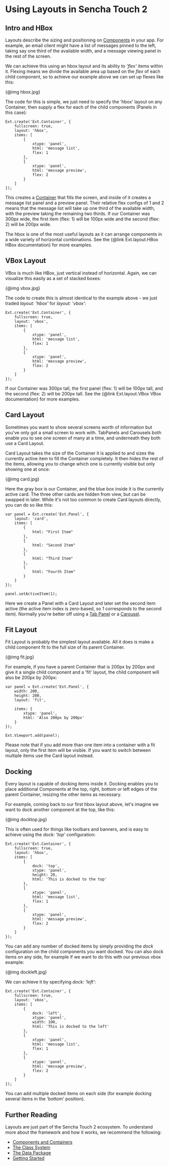 # Using Layouts in Sencha Touch 2

## Intro and HBox

Layouts describe the sizing and positioning on [Components](#!/guide/components) in your app. For example, an email client might have a list of messages pinned to the left, taking say one third of the available width, and a message viewing panel in the rest of the screen.

We can achieve this using an hbox layout and its ability to *'flex'* items within it. Flexing means we divide the available area up based on the *flex* of each child component, so to achieve our example above we can set up flexes like this:

{@img hbox.jpg}

The code for this is simple, we just need to specify the 'hbox' layout on any Container, then supply a flex for each of the child components (Panels in this case):

	Ext.create('Ext.Container', {
		fullscreen: true,
		layout: 'hbox',
		items: [
			{
				xtype: 'panel',
				html: 'message list',
				flex: 1
			},
			{
				xtype: 'panel',
				html: 'message preview',
				flex: 2
			}
		]
	});

This creates a [Container](#!/guide/components) that fills the screen, and inside of it creates a message list panel and a preview panel. Their relative flex configs of 1 and 2 means that the message list will take up one third of the available width, with the preview taking the remaining two thirds. If our Container was 300px wide, the first item (flex: 1) will be 100px wide and the second (flex: 2) will be 200px wide.

The hbox is one of the most useful layouts as it can arrange components in a wide variety of horizontal combinations. See the {@link Ext.layout.HBox HBox documentation} for more examples.

## VBox Layout

VBox is much like HBox, just vertical instead of horizontal. Again, we can visualize this easily as a set of stacked boxes:

{@img vbox.jpg}

The code to create this is almost identical to the example above - we just traded *layout: 'hbox'* for *layout: 'vbox'*:

    Ext.create('Ext.Container', {
		fullscreen: true,
		layout: 'vbox',
		items: [
			{
				xtype: 'panel',
				html: 'message list',
				flex: 1
			},
			{
				xtype: 'panel',
				html: 'message preview',
				flex: 2
			}
		]
	});

If our Container was 300px tall, the first panel (flex: 1) will be 100px tall, and the second (flex: 2) will be 200px tall. See the {@link Ext.layout.VBox VBox documentation} for more examples.

## Card Layout

Sometimes you want to show several screens worth of information but you've only got a small screen to work with. TabPanels and Carousels both enable you to see one screen of many at a time, and underneath they both use a Card Layout.

Card Layout takes the size of the Container it is applied to and sizes the currently active item to fill the Container completely. It then hides the rest of the items, allowing you to change which one is currently visible but only showing one at once:

{@img card.jpg}

Here the gray box is our Container, and the blue box inside it is the currently active card. The three other cards are hidden from view, but can be swapped in later. While it's not too common to create Card layouts directly, you can do so like this:

	var panel = Ext.create('Ext.Panel', {
		layout: 'card',
		items: [
			{
				html: "First Item"
			},
			{
				html: "Second Item"
			},
			{
			    html: "Third Item"
			},
			{
			    html: "Fourth Item"
			}
		]
	});

	panel.setActiveItem(1);

Here we create a Panel with a Card Layout and later set the second item active (the active item index is zero-based, so 1 corresponds to the second item). Normally you're better off using a [Tab Panel](#!/guide/tabs) or a [Carousel](#!/guide/carousel).

## Fit Layout

Fit Layout is probably the simplest layout available. All it does is make a child component fit to the full size of its parent Container.

{@img fit.jpg}

For example, if you have a parent Container that is 200px by 200px and give it a single child component and a 'fit' layout, the child component will also be 200px by 200px:

    var panel = Ext.create('Ext.Panel', {
        width: 200,
        height: 200,
        layout: 'fit',

        items: {
            xtype: 'panel',
            html: 'Also 200px by 200px'
        }
    });

    Ext.Viewport.add(panel);

Please note that if you add more than one item into a container with a fit layout, only the first item will be visible. If you want to switch between multiple items use the Card layout instead.

## Docking

Every layout is capable of docking items inside it. Docking enables you to place additional Components at the top, right, bottom or left edges of the parent Container, resizing the other items as necessary.

For example, coming back to our first hbox layout above, let's imagine we want to dock another component at the top, like this:

{@img docktop.jpg}

This is often used for things like toolbars and banners, and is easy to achieve using the *dock: 'top'* configuration:

    Ext.create('Ext.Container', {
		fullscreen: true,
		layout: 'hbox',
		items: [
		    {
		        dock: 'top',
		        xtype: 'panel',
		        height: 20,
		        html: 'This is docked to the top'
		    },
			{
				xtype: 'panel',
				html: 'message list',
				flex: 1
			},
			{
				xtype: 'panel',
				html: 'message preview',
				flex: 2
			}
		]
	});

You can add any number of docked items by simply providing the *dock* configuration on the child components you want docked. You can also dock items on any side, for example if we want to do this with our previous vbox example:

{@img dockleft.jpg}

We can achieve it by specifying *dock: 'left'*:

    Ext.create('Ext.Container', {
		fullscreen: true,
		layout: 'vbox',
		items: [
		    {
		        dock: 'left',
		        xtype: 'panel',
		        width: 100,
		        html: 'This is docked to the left'
		    },
			{
				xtype: 'panel',
				html: 'message list',
				flex: 1
			},
			{
				xtype: 'panel',
				html: 'message preview',
				flex: 2
			}
		]
	});

You can add multiple docked items on each side (for example docking several items in the 'bottom' position).

## Further Reading

Layouts are just part of the Sencha Touch 2 ecosystem. To understand more about the framework and how it works, we recommend the following:

* [Components and Containers](#!/guide/components)
* [The Class System](#!/guide/class_system)
* [The Data Package](#!/guide/data)
* [Getting Started](#!/guide/getting_started)
